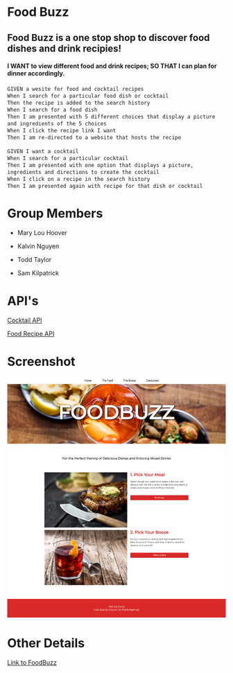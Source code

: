 # Food Buzz
## Food Buzz is a one stop shop to discover food dishes and drink recipies!
#### I WANT to view different food and drink recipes; SO THAT I can plan for dinner accordingly.


```text
GIVEN a wesite for food and cocktail recipes  
When I search for a particular food dish or cocktail 
Then the recipe is added to the search history
When I search for a food dish
Then I am presented with 5 different choices that display a picture and ingredients of the 5 choices
When I click the recipe link I want
Then I am re-directed to a website that hosts the recipe

GIVEN I want a cocktail 
When I search for a particular cocktail 
Then I am presented with one option that displays a picture, ingredients and directions to create the cocktail 
When I click on a recipe in the search history
Then I am presented again with recipe for that dish or cocktail
```


# Group Members

- Mary Lou Hoover

- Kalvin Nguyen

- Todd Taylor

- Sam Kilpatrick


# API's

[Cocktail API](www.thecocktaildb.com/api/json/v1/1/search.php?s=margarita)

[Food Recipe API](https://api.edamam.com/api/recipes/v2)

# Screenshot
![Screenshot](./assets/images/FoodBuzzHomepage.png)


# Other Details
[Link to FoodBuzz](https://dertodd.github.io/Project_one_The_Survivors/)













